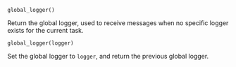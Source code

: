 ```
global_logger()
```

Return the global logger, used to receive messages when no specific logger exists for the current task.

```
global_logger(logger)
```

Set the global logger to `logger`, and return the previous global logger.
